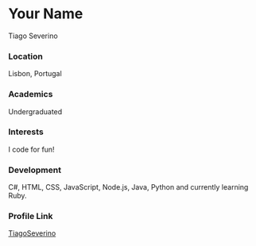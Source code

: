 # Your Name

Tiago Severino

### Location

Lisbon, Portugal

### Academics

Undergraduated

### Interests

I code for fun!

### Development

C#, HTML, CSS, JavaScript, Node.js, Java, Python and currently learning Ruby.

### Profile Link

[TiagoSeverino](https://github.com/TiagoSeverino)